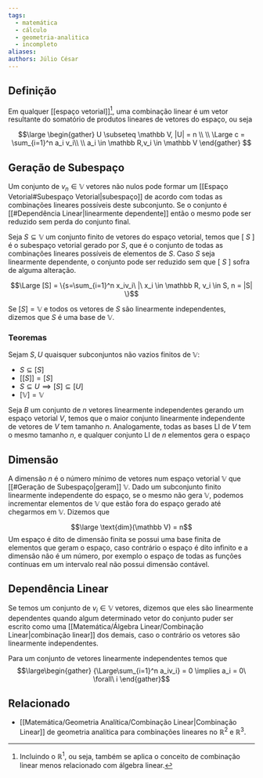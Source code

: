 ```yaml
---
tags:
  - matemática
  - cálculo
  - geometria-analitica
  - incompleto
aliases:
authors: Júlio César
---
```

## Definição

Em qualquer [[espaço vetorial]][^1], uma combinação linear é um vetor resultante do somatório de produtos lineares de vetores do espaço, ou seja

$$\large
\begin{gather}
U \subseteq \mathbb V, |U| = n \\
\\
\Large c = \sum_{i=1}^n a_i v_i\\ \\
a_i \in \mathbb R,v_i \in \mathbb V
\end{gather}
$$
## Geração de Subespaço

Um conjunto de $v_n \in \mathbb V$ vetores não nulos pode formar um [[Espaço Vetorial#Subespaço Vetorial|subespaço]] de acordo com todas as combinações lineares possíveis deste subconjunto. Se o conjunto é [[#Dependência Linear|linearmente dependente]] então o mesmo pode ser reduzido sem perda do conjunto final.

Seja $S \subseteq \mathbb V$ um conjunto finito de vetores do espaço vetorial, temos que $[\ S \ ]$ é o subespaço vetorial gerado por $S$, que é o conjunto de todas as combinações lineares possíveis de elementos de $S$. Caso $S$ seja linearmente dependente, o conjunto pode ser reduzido sem que $[\ S\ ]$ sofra de alguma alteração.

$$\Large [S] = \{s=\sum_{i=1}^n x_iv_i\ |\ x_i \in \mathbb R, v_i \in S, n = |S| \}$$

Se $[S] = \mathbb V$ e todos os vetores de $S$ são linearmente independentes, dizemos que $S$ é uma base de $\mathbb V$.
### Teoremas
Sejam $S, U$ quaisquer subconjuntos não vazios finitos de $\mathbb V$:
- $S \subseteq [S]$
- $[[S]] = [S]$
- $S \subseteq U \implies [S] \subseteq [U]$
- $[\mathbb V] = \mathbb V$

Seja $B$ um conjunto de $n$ vetores linearmente independentes gerando um espaço vetorial $V$, temos que o maior conjunto linearmente independente de vetores de $V$ tem tamanho $n$. Analogamente, todas as bases LI de $V$ tem o mesmo tamanho $n$, e qualquer conjunto LI de $n$ elementos gera o espaço
## Dimensão

A dimensão $n$ é o número mínimo de vetores num espaço vetorial $\mathbb V$ que [[#Geração de Subespaço|geram]] $\mathbb V$. Dado um subconjunto finito linearmente independente do espaço, se o mesmo não gera $\mathbb V$, podemos incrementar elementos de $\mathbb V$ que estão fora do espaço gerado até chegarmos em $\mathbb V$. Dizemos que 

$$\large \text{dim}(\mathbb V) = n$$
Um espaço é dito de dimensão finita se possui uma base finita de elementos que geram o espaço, caso contrário o espaço é dito infinito e a dimensão não é um número, por exemplo o espaço de todas as funções contínuas em um intervalo real não possui dimensão contável.
## Dependência Linear

Se temos um conjunto de $v_i \in \mathbb V$ vetores, dizemos que eles são linearmente dependentes quando algum determinado vetor do conjunto puder ser escrito como uma [[Matemática/Álgebra Linear/Combinação Linear|combinação linear]] dos demais, caso o contrário os vetores são linearmente independentes.

Para um conjunto de vetores linearmente independentes temos que 
$$\large\begin{gather}
{\Large\sum_{i=1}^n a_iv_i} = 0 \implies a_i = 0\ \forall\ i \end{gather}$$

## Relacionado

- [[Matemática/Geometria Analítica/Combinação Linear|Combinação Linear]] de geometria analítica para combinações lineares no $\mathbb R ^ 2$ e $\mathbb R ^ 3$.

[^1]: Incluindo o $\mathbb R ^ 1$, ou seja, também se aplica o conceito de combinação linear menos relacionado com álgebra linear.
